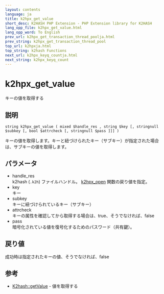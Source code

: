 ```yaml
---
layout: contents
language: ja
title: k2hpx_get_value
short_desc: K2HASH PHP Extension - PHP Extension library for K2HASH
lang_opp_file: k2hpx_get_value.html
lang_opp_word: To English
prev_url: k2hpx_get_transaction_thread_poolja.html
prev_string: k2hpx_get_transaction_thread_pool
top_url: k2hpxja.html
top_string: k2hash Functions
next_url: k2hpx_keyq_countja.html
next_string: k2hpx_keyq_count
---
```


# k2hpx_get_value
キーの値を取得する

## 説明

```
string k2hpx_get_value ( mixed $handle_res , string $key [, stringnull $subkey [, bool $attrcheck [, stringnull $pass ]]] )
```

キーの値を取得します。キーと紐づけられたキー（サブキー）が指定された場合は、サブキーの値を取得します。 

## パラメータ
- handle_res  
k2hash (`.k2h`) ファイルハンドル。 [k2hpx_open](k2hpx_openja.html) 関数の戻り値を指定。
- key  
キー
- subkey  
キーに紐づけられているキー（サブキー）
- attrcheck  
キーの属性を確認してから取得する場合は、true、そうでなければ、false
- pass  
暗号化されている値を復号化するためのパスワード（共有鍵）。

## 戻り値
成功時は指定されたキーの値、そうでなければ、false

## 参考
- [K2hash::getValue](k2h_getvalueja.html) - 値を取得する
